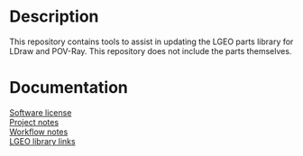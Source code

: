 # Description

This repository contains tools to assist in updating the LGEO parts library for LDraw and POV-Ray. This repository does not include the parts themselves.

# Documentation

[Software license](license.md)<br>
[Project notes](project_notes.md)<br>
[Workflow notes](workflow_notes.md)<br>
[LGEO library links](lgeo_libraries_links.md)

